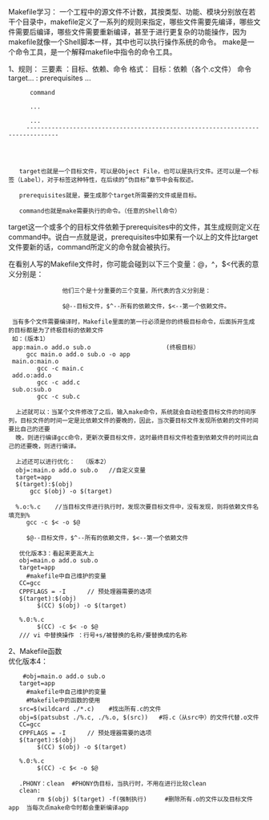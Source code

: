 Makefile学习：
    一个工程中的源文件不计数，其按类型、功能、模块分别放在若干个目录中，makefile定义了一系列的规则来指定，哪些文件需要先编译，哪些文件需要后编译，哪些文件需要重新编译，甚至于进行更复杂的功能操作，因为makefile就像一个Shell脚本一样，其中也可以执行操作系统的命令。
make是一个命令工具，是一个解释makefile中指令的命令工具。

1、规则：
   三要素 ：目标、依赖、命令
   格式：
   目标：依赖（各个.c文件）
         命令 
target... : prerequisites ...

          command

          ...

          ...
         -------------------------------------------------------------------------------
         
         
         

       target也就是一个目标文件，可以是Object File，也可以是执行文件。还可以是一个标签（Label），对于标签这种特性，在后续的“伪目标”章节中会有叙述。

       prerequisites就是，要生成那个target所需要的文件或是目标。

       command也就是make需要执行的命令。（任意的Shell命令）
target这一个或多个的目标文件依赖于prerequisites中的文件，其生成规则定义在command中。说白一点就是说，prerequisites中如果有一个以上的文件比target文件要新的话，command所定义的命令就会被执行。

在看别人写的Makefile文件时，你可能会碰到以下三个变量：$@，$^，$<代表的意义分别是： 

                   他们三个是十分重要的三个变量，所代表的含义分别是：

                   $@--目标文件，$^--所有的依赖文件，$<--第一个依赖文件。
                   
     当有多个文件需要编译时，Makefile里面的第一行必须是你的终极目标命令，后面拆开生成的目标都是为了终极目标的依赖文件
     如：(版本1）
     app:main.o add.o sub.o                     (终极目标）
         gcc main.o add.o sub.o -o app
     main.o:main.o
            gcc -c main.c
     add.o:add.o
            gcc -c add.c
     sub.o:sub.o
            gcc -c sub.c
            
      上述就可以：当某个文件修改了之后，输入make命令，系统就会自动检查目标文件的时间序列，目标文件的时间一定是比依赖文件的要晚的，因此，当次要目标文件发现所依赖的文件时间要比自己的还要
      晚，则进行编译gcc命令，更新次要目标文件，这时最终目标文件检查到依赖文件的时间比自己的还要晚，则进行编译。
            
      上述还可以进行优化：  （版本2）
      obj=:main.o add.o sub.o   //自定义变量
      target=app
      $(target):$(obj)
          gcc $(obj) -o $(target)
          
      %.o:%.c    //当目标文件进行执行时，发现次要目标文件中，没有发现，则将依赖文件名填充到%
         gcc -c $< -o $@
         
         $@--目标文件，$^--所有的依赖文件，$<--第一个依赖文件
         
       优化版本3：看起来更高大上
       obj=main.o add.o sub.o
       target=app
         #makefile中自己维护的变量
       CC=gcc
       CPPFLAGS = -I      // 预处理器需要的选项
       $(target):$(obj)
            $(CC) $(obj) -o $(target)
            
       %.0:%.c
            $(CC) -c $< -o $@
       /// vi 中替换操作 ：行号+s/被替换的名称/要替换成的名称 
       
 2、Makefile函数  
       优化版本4：
       
        #obj=main.o add.o sub.o
       target=app
         #makefile中自己维护的变量
         #Makefile中的函数的使用
       src=$(wildcard ./*.c)    #找出所有.c的文件
       obj=$(patsubst ./%.c, ./%.o, $(src))   #将.c（从src中）的文件代替.o文件
       CC=gcc
       CPPFLAGS = -I      // 预处理器需要的选项
       $(target):$(obj)
            $(CC) $(obj) -o $(target)
            
       %.0:%.c
            $(CC) -c $< -o $@
            
       .PHONY：clean  #PHONY伪目标，当执行时，不用在进行比较clean    
       clean:
            rm $(obj) $(target) -f(强制执行)     #删除所有.o的文件以及目标文件app  当每次点make命令时都会重新编译app
 
       
          
            
                   
                   
                   
                   
